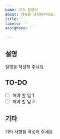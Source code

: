 ```yaml
---
name: 이슈 템플릿
about: 이슈를 생성해주세요.
title: ''
labels: ''
assignees: ''

---
```


## 설명
설명을 작성해 주세요

## TO-DO
- [ ] 해야 할 일 1
- [ ] 해야 할 일 2

## 기타
기타 사항을 작성해 주세요
